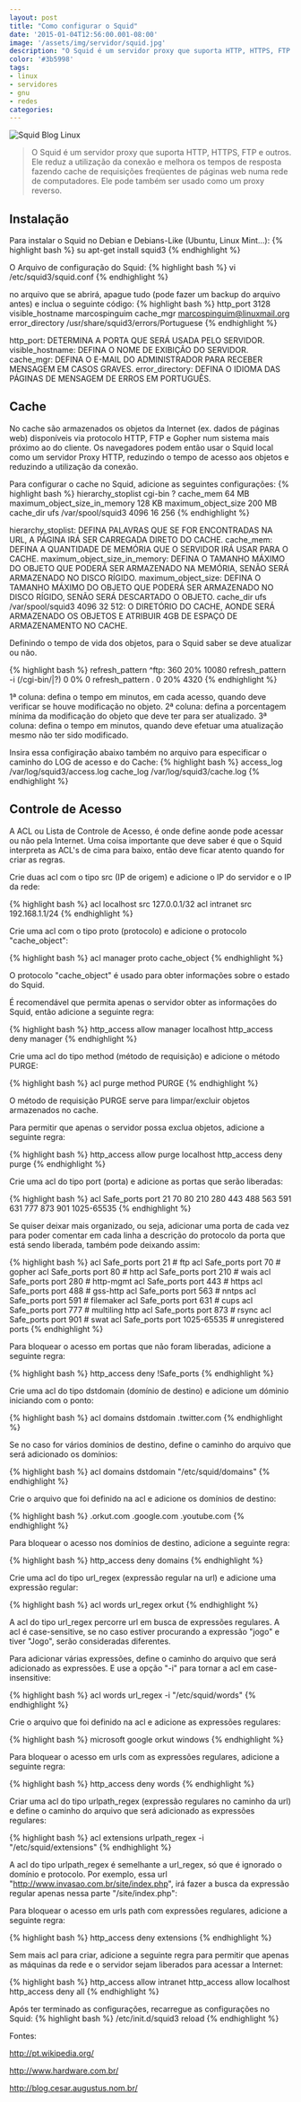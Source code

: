 ```yaml
---
layout: post
title: "Como configurar o Squid"
date: '2015-01-04T12:56:00.001-08:00'
image: '/assets/img/servidor/squid.jpg'
description: "O Squid é um servidor proxy que suporta HTTP, HTTPS, FTP e outros."
color: '#3b5998'
tags:
- linux
- servidores
- gnu
- redes
categories:
---
```


![Squid Blog Linux](/assets/img/servidor/squid.jpg)

> O Squid é um servidor proxy que suporta HTTP, HTTPS, FTP e outros. Ele reduz a utilização da conexão e melhora os tempos de resposta fazendo cache de requisições freqüentes de páginas web numa rede de computadores. Ele pode também ser usado como um proxy reverso.

## Instalação

Para instalar o Squid no Debian e Debians-Like (Ubuntu, Linux Mint...):
{% highlight bash %}
su
apt-get install squid3
{% endhighlight %}

O Arquivo de configuração do Squid:
{% highlight bash %}
vi /etc/squid3/squid.conf
{% endhighlight %}

no arquivo que se abrirá, apague tudo (pode fazer um backup do arquivo antes) e inclua o seguinte código:
{% highlight bash %}
http_port 3128
visible_hostname marcospinguim
cache_mgr marcospinguim@linuxmail.org
error_directory /usr/share/squid3/errors/Portuguese
{% endhighlight %}

http_port: DETERMINA A PORTA QUE SERÁ USADA PELO SERVIDOR.
visible_hostname: DEFINA O NOME DE EXIBIÇÃO DO SERVIDOR.
cache_mgr: DEFINA O E-MAIL DO ADMINISTRADOR PARA RECEBER MENSAGEM EM CASOS GRAVES.
error_directory: DEFINA O IDIOMA DAS PÁGINAS DE MENSAGEM DE ERROS EM PORTUGUÊS.

## Cache

No cache são armazenados os objetos da Internet (ex. dados de páginas web) disponíveis via protocolo HTTP, FTP e Gopher num sistema mais próximo ao do cliente. Os navegadores podem então usar o Squid local como um servidor Proxy HTTP, reduzindo o tempo de acesso aos objetos e reduzindo a utilização da conexão.

Para configurar o cache no Squid, adicione as seguintes configurações:
{% highlight bash %}
hierarchy_stoplist cgi-bin ?
cache_mem 64 MB
maximum_object_size_in_memory 128 KB
maximum_object_size 200 MB
cache_dir ufs /var/spool/squid3 4096 16 256
{% endhighlight %}

hierarchy_stoplist: DEFINA PALAVRAS QUE SE FOR ENCONTRADAS NA URL, A PÁGINA IRÁ SER CARREGADA DIRETO DO CACHE.
cache_mem: DEFINA A QUANTIDADE DE MEMÓRIA QUE O SERVIDOR IRÁ USAR PARA O CACHE.
maximum_object_size_in_memory: DEFINA O TAMANHO MÁXIMO DO OBJETO QUE PODERÁ SER ARMAZENADO NA MEMÓRIA, SENÃO SERÁ ARMAZENADO NO DISCO RÍGIDO.
maximum_object_size: DEFINA O TAMANHO MÁXIMO DO OBJETO QUE PODERÁ SER ARMAZENADO NO DISCO RÍGIDO, SENÃO SERÁ DESCARTADO O OBJETO.
cache_dir ufs /var/spool/squid3 4096 32 512: O DIRETÓRIO DO CACHE, AONDE SERÁ ARMAZENADO OS OBJETOS E ATRIBUIR 4GB DE ESPAÇO DE ARMAZENAMENTO NO CACHE.

Definindo o tempo de vida dos objetos, para o Squid saber se deve atualizar ou não.

{% highlight bash %}
refresh_pattern ^ftp:    360 20% 10080
refresh_pattern -i (/cgi-bin/|\?) 0 0% 0
refresh_pattern .    0 20% 4320
{% endhighlight %}

1ª coluna: defina o tempo em minutos, em cada acesso, quando deve verificar se houve modificação no objeto.
2ª coluna: defina a porcentagem mínima da modificação do objeto que deve ter para ser atualizado.
3ª coluna: defina o tempo em minutos, quando deve efetuar uma atualização mesmo não ter sido modificado.

Insira essa configiração abaixo também no arquivo para especificar o caminho do LOG de acesso e do Cache:
{% highlight bash %}
access_log /var/log/squid3/access.log
cache_log /var/log/squid3/cache.log
{% endhighlight %}

## Controle de Acesso

A ACL ou Lista de Controle de Acesso, é onde define aonde pode acessar ou não pela Internet. Uma coisa importante que deve saber é que o Squid interpreta as ACL's de cima para baixo, então deve ficar atento quando for criar as regras.

Crie duas acl com o tipo src (IP de origem) e adicione o IP do servidor e o IP da rede:

{% highlight bash %}
acl localhost src 127.0.0.1/32
acl intranet src 192.168.1.1/24
{% endhighlight %}

Crie uma acl com o tipo proto (protocolo) e adicione o protocolo "cache_object":

{% highlight bash %}
acl manager proto cache_object
{% endhighlight %}

O protocolo "cache_object" é usado para obter informações sobre o estado do Squid.

É recomendável que permita apenas o servidor obter as informações do Squid, então adicione a seguinte regra:

{% highlight bash %}
http_access allow manager localhost
http_access deny manager
{% endhighlight %}

Crie uma acl do tipo method (método de requisição) e adicione o método PURGE:

{% highlight bash %}
acl purge method PURGE
{% endhighlight %}

O método de requisição PURGE serve para limpar/excluir objetos armazenados no cache.

Para permitir que apenas o servidor possa exclua objetos, adicione a seguinte regra:

{% highlight bash %}
http_access allow purge localhost
http_access deny purge
{% endhighlight %}

Crie uma acl do tipo port (porta) e adicione as portas que serão liberadas:

{% highlight bash %}
acl Safe_ports port 21 70 80 210 280 443 488 563 591 631 777 873 901 1025-65535
{% endhighlight %}

Se quiser deixar mais organizado, ou seja, adicionar uma porta de cada vez para poder comentar em cada linha a descrição do protocolo da porta que está sendo liberada, também pode deixando assim:

{% highlight bash %}
acl Safe_ports port 21    # ftp
acl Safe_ports port 70    # gopher
acl Safe_ports port 80    # http
acl Safe_ports port 210   # wais
acl Safe_ports port 280   # http-mgmt
acl Safe_ports port 443   # https
acl Safe_ports port 488   # gss-http
acl Safe_ports port 563   # nntps
acl Safe_ports port 591   # filemaker
acl Safe_ports port 631   # cups
acl Safe_ports port 777   # multiling http
acl Safe_ports port 873   # rsync
acl Safe_ports port 901   # swat
acl Safe_ports port 1025-65535   # unregistered ports
{% endhighlight %}

Para bloquear o acesso em portas que não foram liberadas, adicione a seguinte regra:

{% highlight bash %}
http_access deny !Safe_ports
{% endhighlight %}

Crie uma acl do tipo dstdomain (domínio de destino) e adicione um dóminio iniciando com o ponto:

{% highlight bash %}
acl domains dstdomain .twitter.com
{% endhighlight %}

Se no caso for vários domínios de destino, define o caminho do arquivo que será adicionado os domínios:

{% highlight bash %}
acl domains dstdomain "/etc/squid/domains"
{% endhighlight %}

Crie o arquivo que foi definido na acl e adicione os domínios de destino:

{% highlight bash %}
.orkut.com
.google.com
.youtube.com
{% endhighlight %}

Para bloquear o acesso nos domínios de destino, adicione a seguinte regra:

{% highlight bash %}
http_access deny domains
{% endhighlight %}

Crie uma acl do tipo url_regex (expressão regular na url) e adicione uma expressão regular:

{% highlight bash %}
acl words url_regex orkut
{% endhighlight %}

A acl do tipo url_regex percorre url em busca de expressões regulares. A acl é case-sensitive, se no caso estiver procurando a expressão "jogo" e tiver "Jogo", serão consideradas diferentes.

Para adicionar várias expressões, define o caminho do arquivo que será adicionado as expressões. E use a opção "-i" para tornar a acl em case-insensitive:

{% highlight bash %}
acl words url_regex -i "/etc/squid/words"
{% endhighlight %}

Crie o arquivo que foi definido na acl e adicione as expressões regulares:

{% highlight bash %}
microsoft
google
orkut
windows
{% endhighlight %}

Para bloquear o acesso em urls com as expressões regulares, adicione a seguinte regra:

{% highlight bash %}
http_access deny words
{% endhighlight %}

Criar uma acl do tipo urlpath_regex (expressão regulares no caminho da url) e define o caminho do arquivo que será adicionado as expressões regulares:

{% highlight bash %}
acl extensions urlpath_regex -i "/etc/squid/extensions"
{% endhighlight %}

A acl do tipo urlpath_regex é semelhante a url_regex, só que é ignorado o domínio e protocolo. Por exemplo, essa url "http://www.invasao.com.br/site/index.php", irá fazer a busca da expressão regular apenas nessa parte "/site/index.php":

Para bloquear o acesso em urls path com expressões regulares, adicione a seguinte regra:

{% highlight bash %}
http_access deny extensions
{% endhighlight %}

Sem mais acl para criar, adicione a seguinte regra para permitir que apenas as máquinas da rede e o servidor sejam liberados para acessar a Internet:

{% highlight bash %}
http_access allow intranet
http_access allow localhost
http_access deny all
{% endhighlight %}


Após ter terminado as configurações, recarregue as configurações no Squid:
{% highlight bash %}
/etc/init.d/squid3 reload
{% endhighlight %}


Fontes:

http://pt.wikipedia.org/

http://www.hardware.com.br/

http://blog.cesar.augustus.nom.br/




<script async src="https://pagead2.googlesyndication.com/pagead/js/adsbygoogle.js"></script>

<!-- Informat -->
<ins class="adsbygoogle"
 style="display:block"
 data-ad-client="ca-pub-2838251107855362"
 data-ad-slot="2327980059"
 data-ad-format="auto"
 data-full-width-responsive="true"></ins>

<script>
(adsbygoogle = window.adsbygoogle || []).push({});
</script>

